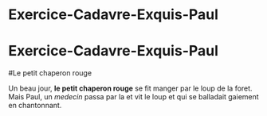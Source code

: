 

# Exercice-Cadavre-Exquis-Paul
# Exercice-Cadavre-Exquis-Paul


#Le petit chaperon rouge

Un beau jour, **le petit chaperon rouge** se fit manger par le loup de la foret. Mais Paul, un *medecin* passa par la et vit le loup et qui  se balladait gaiement en chantonnant.

